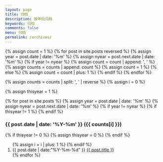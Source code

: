 ```yaml
---
layout: page
title: 归档
description: 按年份归档
keywords: 归档
comments: false
menu: 归档
permalink: /archives/
---
```


<section class="container posts-content">
{% assign count = 1 %}
{% for post in site.posts reversed %}
    {% assign year = post.date | date: '%m' %}
    {% assign nyear = post.next.date | date: '%m' %}
    {% if year != nyear %}
        {% assign count = count | append: ', ' %}
        {% assign counts = counts | append: count %}
        {% assign count = 1 %}
    {% else %}
        {% assign count = count | plus: 1 %}
    {% endif %}
{% endfor %}

{% assign counts = counts | split: ', ' | reverse %}
{% assign i = 0 %}

{% assign thisyear = 1 %}

{% for post in site.posts %}
    {% assign year = post.date | date: '%m' %}
    {% assign nyear = post.next.date | date: '%m' %}
    {% if year != nyear %}
        {% if thisyear != 1 %}
            </ol>
        {% endif %}
<h3>{{ post.date | date: '%Y-%m' }} ({{ counts[i] }})</h3>
        {% if thisyear != 0 %}
            {% assign thisyear = 0 %}
        {% endif %}
        <ol class="posts-list">
        {% assign i = i | plus: 1 %}
    {% endif %}
<li class="posts-list-item">
<span class="posts-list-meta">{{ post.date | date:"%Y-%m-%d" }}</span>
<a class="posts-list-name" href="{{ site.url }}{{ post.url }}">{{ post.title }}</a>
</li>
{% endfor %}
</ol>
</section>
